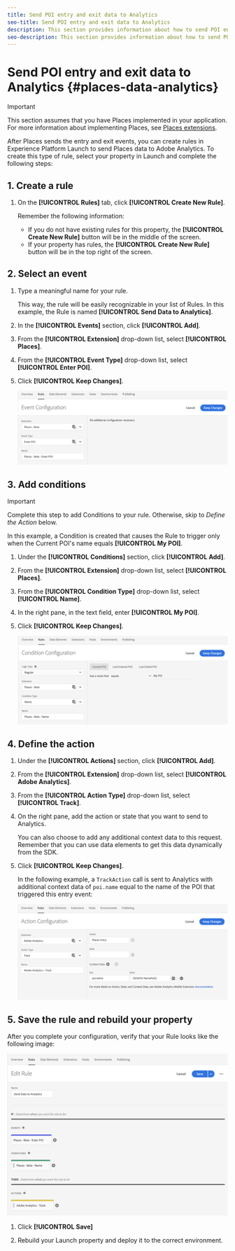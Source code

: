 ```yaml
---
title: Send POI entry and exit data to Analytics
seo-title: Send POI entry and exit data to Analytics
description: This section provides information about how to send POI entry and exit data to Analytics.
seo-description: This section provides information about how to send POI entry and exit data to Analytics.
---
```


# Send POI entry and exit data to Analytics {#places-data-analytics}


>[!IMPORTANT]
>
>This section assumes that you have Places implemented in your application. For more information about implementing Places, see [Places extensions](/help/places-ext-aep-sdks/places-extension/places-extension.md).

After Places sends the entry and exit events, you can create rules in Experience Platform Launch to send Places data to Adobe Analytics. To create this type of rule, select your property in Launch and complete the following steps:

## 1. Create a rule

1. On the **[!UICONTROL Rules]** tab, click **[!UICONTROL Create New Rule]**.

    Remember the following information:

    * If you do not have existing rules for this property, the **[!UICONTROL Create New Rule]** button will be in the middle of the screen.
    * If your property has rules, the **[!UICONTROL Create New Rule]** button will be in the top right of the screen.

## 2. Select an event

1. Type a meaningful name for your rule.

    This way, the rule will be easily recognizable in your list of Rules. In this example, the Rule is named **[!UICONTROL Send Data to Analytics]**.

1. In the **[!UICONTROL Events]** section, click **[!UICONTROL Add]**.

1. From the **[!UICONTROL Extension]** drop-down list, select **[!UICONTROL Places]**.

1. From the **[!UICONTROL Event Type]** drop-down list, select **[!UICONTROL Enter POI]**.

1. Click **[!UICONTROL Keep Changes]**.

   !["select an event"](/help/assets/pt-selectEvent.png)


## 3. Add conditions

>[!IMPORTANT]
>
>Complete this step to add Conditions to your rule. Otherwise, skip to *Define the Action* below.

In this example, a Condition is created that causes the Rule to trigger only when the Current POI's name equals **[!UICONTROL My POI]**.

1. Under the **[!UICONTROL Conditions]** section, click **[!UICONTROL Add]**.

1. From the **[!UICONTROL Extension]** drop-down list, select **[!UICONTROL Places]**.

1. From the **[!UICONTROL Condition Type]** drop-down list, select **[!UICONTROL Name]**.

1. In the right pane, in the text field, enter **[!UICONTROL My POI]**.

1. Click **[!UICONTROL Keep Changes]**.

   !["set a condition"](/help/assets/pt-setCondition.png)


## 4. Define the action

1. Under the **[!UICONTROL Actions]** section, click **[!UICONTROL Add]**.

1. From the **[!UICONTROL Extension]** drop-down list, select **[!UICONTROL Adobe Analytics]**.  

1. From the **[!UICONTROL Action Type]** drop-down list, select **[!UICONTROL Track]**.

1. On the right pane, add the action or state that you want to send to Analytics.

    You can also choose to add any additional context data to this request. Remember that you can use data elements to get this data dynamically from the SDK.

1. Click **[!UICONTROL Keep Changes]**.

    In the following example, a `TrackAction` call is sent to Analytics with additional context data of `poi.name` equal to the name of the POI that triggered this entry event:

    !["set an action"](/help/assets/pt-setAction.png)

## 5. Save the rule and rebuild your property

After you complete your configuration, verify that your Rule looks like the following image:

!["rule is created"](/help/assets/pt-ruleComplete.png)

1. Click **[!UICONTROL Save]**

1. Rebuild your Launch property and deploy it to the correct environment.
